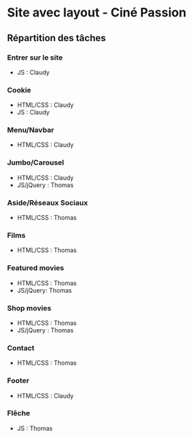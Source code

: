 # Site avec layout - Ciné Passion

## Répartition des tâches

### Entrer sur le site
- JS : Claudy

### Cookie
- HTML/CSS : Claudy
- JS : Claudy

### Menu/Navbar
- HTML/CSS : Claudy

### Jumbo/Carousel
- HTML/CSS : Claudy
- JS/jQuery : Thomas

### Aside/Réseaux Sociaux
- HTML/CSS : Thomas

### Films
- HTML/CSS : Thomas

### Featured movies
- HTML/CSS : Thomas
- JS/jQuery: Thomas

### Shop movies
- HTML/CSS : Thomas
- JS/jQuery : Thomas

### Contact
- HTML/CSS : Thomas

### Footer
- HTML/CSS : Claudy

### Flêche
- JS : Thomas
